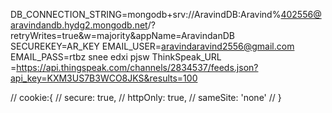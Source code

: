 DB_CONNECTION_STRING=mongodb+srv://AravindDB:Aravind%402556@aravindandb.hydg2.mongodb.net/?retryWrites=true&w=majority&appName=AravindanDB
SECUREKEY=AR_KEY
EMAIL_USER=aravindaravind2556@gmail.com
EMAIL_PASS=rtbz snee edxi pjsw
ThinkSpeak_URL =https://api.thingspeak.com/channels/2834537/feeds.json?api_key=KXM3US7B3WCO8JKS&results=100


// cookie:{
//     secure: true,
//     httpOnly: true,
//     sameSite: 'none'
// }